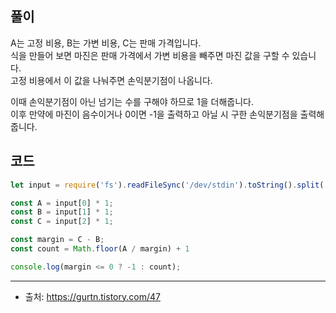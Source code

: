 ## 풀이
A는 고정 비용, B는 가변 비용, C는 판매 가격입니다. <br>
식을 만들어 보면 마진은 판매 가격에서 가변 비용을 빼주면 마진 값을 구할 수 있습니다. <br>
고정 비용에서 이 값을 나눠주면 손익분기점이 나옵니다.

이때 손익분기점이 아닌 넘기는 수를 구해야 하므로 1을 더해줍니다. <br>
이후 만약에 마진이 음수이거나 0이면 -1을 출력하고 아닐 시 구한 손익분기점을 출력해 줍니다. 

## 코드

```js
let input = require('fs').readFileSync('/dev/stdin').toString().split(' ');

const A = input[0] * 1;
const B = input[1] * 1;
const C = input[2] * 1;

const margin = C - B;
const count = Math.floor(A / margin) + 1

console.log(margin <= 0 ? -1 : count);
```

___

- 출처: https://gurtn.tistory.com/47
